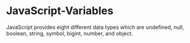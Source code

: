 # JavaScript-Variables

JavaScript provides eight different data types which are undefined, null, boolean, string, symbol, bigint, number, and object.

